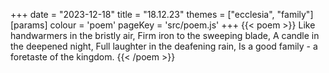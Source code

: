 +++
date = "2023-12-18"
title = "18.12.23"
themes = ["ecclesia", "family"]
[params]
  colour = 'poem'
  pageKey = 'src/poem.js'
+++
{{< poem >}}
Like handwarmers in the bristly air,
Firm iron to the sweeping blade,
A candle in the deepened night,
Full laughter in the deafening rain,
Is a good family - a foretaste of the kingdom.
{{< /poem >}}